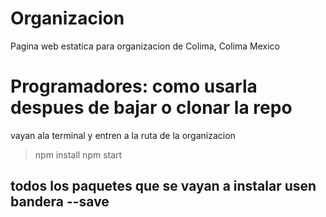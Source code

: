 # Organizacion
Pagina web estatica para organizacion de Colima, Colima Mexico

# Programadores: como usarla despues de bajar o clonar la repo
vayan ala terminal y entren a la ruta de la organizacion
> npm install
> npm start

## todos los paquetes que se vayan a instalar usen bandera --save

